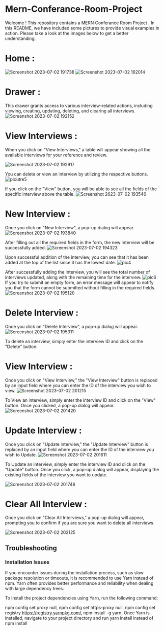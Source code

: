 # Mern-Conferance-Room-Project
Welcome ! 
This repository contains a  MERN Conferance Room Project . 
In this README, we have included some pictures to provide visual examples  in action. 
Please take a look at the images below to get a better understanding.

# Home :
![Screenshot 2023-07-02 191738](https://github.com/ramylahoud01/Mern-Conferance-Room-Project/assets/116891890/82eb830e-a95f-46f6-a2f0-1e0e87abdef8)
![Screenshot 2023-07-02 192014](https://github.com/ramylahoud01/Mern-Conferance-Room-Project/assets/116891890/4075033a-810d-4b93-aa88-be3a4eba7180)

# Drawer :
This drawer grants access to various interview-related actions, including viewing, creating, updating, deleting, and clearing all interviews.
![Screenshot 2023-07-02 192152](https://github.com/ramylahoud01/Mern-Conferance-Room-Project/assets/116891890/cbc24999-0e16-4050-aa9e-39ea3dd5e0bc)

# View Interviews :
When you click on "View Interviews," a table will appear showing all the available interviews for your reference and review.

![Screenshot 2023-07-02 192917](https://github.com/ramylahoud01/Mern-Conferance-Room-Project/assets/116891890/9298fbc2-16ab-474a-9f61-50a0fefaf7d3)

You can delete or view an interview by utilizing the respective buttons.
![picutre5](https://github.com/ramylahoud01/Mern-Conferance-Room-Project/assets/116891890/31f872c7-74e9-4c4a-9bbb-db1e3582be29)


If you click on the "View" button, you will be able to see all the fields of the specific interview above the table.
![Screenshot 2023-07-02 193546](https://github.com/ramylahoud01/Mern-Conferance-Room-Project/assets/116891890/28f2805f-f70e-4a57-bb33-3cd4d8cfa144)

# New Interview :

Once you click on "New Interview", a pop-up dialog will appear.
![Screenshot 2023-07-02 193840](https://github.com/ramylahoud01/Mern-Conferance-Room-Project/assets/116891890/5d5e4b7e-fe03-4da5-aeb9-cf93488a0f8f)

After filling out all the required fields in the form, the new interview will be successfully added.
![Screenshot 2023-07-02 194323](https://github.com/ramylahoud01/Mern-Conferance-Room-Project/assets/116891890/163e1488-5046-4c4a-bcac-6c93fb49b317)

Upon successful addition of the interview, you can see that it has been added at the top of the list since it has the lowest date.
![pic4](https://github.com/ramylahoud01/Mern-Conferance-Room-Project/assets/116891890/f26002c9-5048-4661-b540-48d21e514b7e)

After successfully adding the interview, you will see the total number of interviews updated, along with the remaining time for the interview.
![pic6](https://github.com/ramylahoud01/Mern-Conferance-Room-Project/assets/116891890/fa0ac081-08d2-4eaa-a367-ee28c303f344)
If you try to submit an empty form, an error message will appear to notify you that the form cannot be submitted without filling in the required fields.
![Screenshot 2023-07-02 195120](https://github.com/ramylahoud01/Mern-Conferance-Room-Project/assets/116891890/c36854e3-b489-49c4-a7a3-f4bac53e180a)


# Delete Interview :
Once you click on "Delete Interview", a pop-up dialog will appear.
![Screenshot 2023-07-02 195311](https://github.com/ramylahoud01/Mern-Conferance-Room-Project/assets/116891890/f76a76d1-eed7-45a4-9597-3fe9ec91cefc)

To delete an interview, simply enter the interview ID and click on the "Delete" button.


# View Interview :
Once you click on "View Interview," the "View Interview" button is replaced by an input field where you can enter the ID of the interview you wish to view.
![Screenshot 2023-07-02 201215](https://github.com/ramylahoud01/Mern-Conferance-Room-Project/assets/116891890/a3cb80e3-9bc6-4775-97c7-98c373a02249)


To View an interview, simply enter the interview ID and click on the "View" button.
Once you clicked, a pop-up dialog will appear.
![Screenshot 2023-07-02 201420](https://github.com/ramylahoud01/Mern-Conferance-Room-Project/assets/116891890/2212dd1e-3da0-404d-ab52-d94497e33e63)



# Update Interview :
Once you click on "Update Interview," the "Update Interview" button is replaced by an input field where you can enter the ID of the interview you wish to Update.
![Screenshot 2023-07-02 201611](https://github.com/ramylahoud01/Mern-Conferance-Room-Project/assets/116891890/38e323eb-06d2-4b18-b8cf-8236aae61300)

To Update an interview, simply enter the interview ID and click on the "Update" button.
Once you click, a pop-up dialog will appear, displaying the existing fields of the interview you want to update.

![Screenshot 2023-07-02 201749](https://github.com/ramylahoud01/Mern-Conferance-Room-Project/assets/116891890/3db0dd37-30ce-46fe-bba7-788a79c39d72)

# Clear All Interview :
Once you click on "Clear All Interviews," a pop-up dialog will appear, prompting you to confirm if you are sure you want to delete all interviews.

![Screenshot 2023-07-02 202125](https://github.com/ramylahoud01/Mern-Conferance-Room-Project/assets/116891890/41eac378-60ce-42c5-bdb2-e4e5e558728b)


## Troubleshooting
### Installation Issues

If you encounter issues during the installation process, such as slow package resolution or timeouts, it is recommended to use Yarn instead of npm. Yarn often provides better performance and reliability when dealing with large dependency trees.

To install the project dependencies using Yarn, run the following command:

npm config set proxy null,
npm config set https-proxy null,
npm config set registry https://registry.yarnpkg.com/,
npm install -g yarn,
Once Yarn is installed, navigate to your project directory and run yarn install instead of npm install

